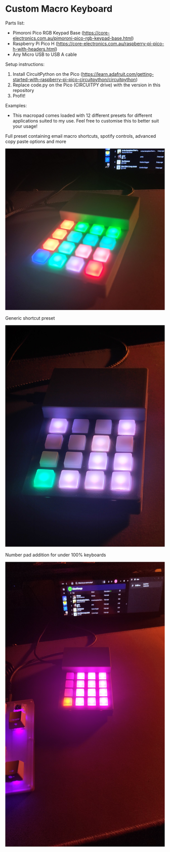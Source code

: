 # Custom Macro Keyboard
Parts list:
- Pimoroni Pico RGB Keypad Base (https://core-electronics.com.au/pimoroni-pico-rgb-keypad-base.html)
- Raspberry Pi Pico H (https://core-electronics.com.au/raspberry-pi-pico-h-with-headers.html)
- Any Micro USB to USB A cable

Setup instructions:
1. Install CircuitPython on the Pico (https://learn.adafruit.com/getting-started-with-raspberry-pi-pico-circuitpython/circuitpython)
2. Replace code.py on the Pico (CIRCUITPY drive) with the version in this repository
3. Profit!


Examples:
- This macropad comes loaded with 12 different presets for different applications suited to my use. Feel free to customise this to better suit your usage!

Full preset containing email macro shortcuts, spotify controls, advanced copy paste options and more

![Full preset containing email macro shortcuts, spotify controls, advanced copy paste options and more macro pad image](images/pad1.jpg)

Generic shortcut preset

![Generic shortcut preset macro pad image](images/pad3.jpg)

Number pad addition for under 100% keyboards

![Number pad addition for under 100% keyboards macro pad image](images/pad4.jpg)
